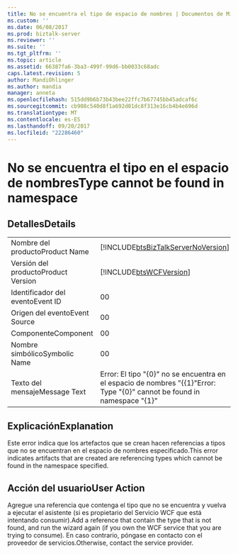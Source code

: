 ```yaml
---
title: No se encuentra el tipo de espacio de nombres | Documentos de Microsoft
ms.custom: ''
ms.date: 06/08/2017
ms.prod: biztalk-server
ms.reviewer: ''
ms.suite: ''
ms.tgt_pltfrm: ''
ms.topic: article
ms.assetid: 66387fa6-3ba3-499f-99d6-bb0033c68adc
caps.latest.revision: 5
author: MandiOhlinger
ms.author: mandia
manager: anneta
ms.openlocfilehash: 515dd9b6b73b43bee22ffc7b67745bb45adcaf6c
ms.sourcegitcommit: cb908c540d8f1a692d01dc8f313e16cb4b4e696d
ms.translationtype: MT
ms.contentlocale: es-ES
ms.lasthandoff: 09/20/2017
ms.locfileid: "22286460"
---
```

# <a name="type-cannot-be-found-in-namespace"></a><span data-ttu-id="5b4ab-102">No se encuentra el tipo en el espacio de nombres</span><span class="sxs-lookup"><span data-stu-id="5b4ab-102">Type cannot be found in namespace</span></span>
## <a name="details"></a><span data-ttu-id="5b4ab-103">Detalles</span><span class="sxs-lookup"><span data-stu-id="5b4ab-103">Details</span></span>  
  
|||  
|-|-|  
|<span data-ttu-id="5b4ab-104">Nombre del producto</span><span class="sxs-lookup"><span data-stu-id="5b4ab-104">Product Name</span></span>|[!INCLUDE[btsBizTalkServerNoVersion](../includes/btsbiztalkservernoversion-md.md)]|  
|<span data-ttu-id="5b4ab-105">Versión del producto</span><span class="sxs-lookup"><span data-stu-id="5b4ab-105">Product Version</span></span>|[!INCLUDE[btsWCFVersion](../includes/btswcfversion-md.md)]|  
|<span data-ttu-id="5b4ab-106">Identificador del evento</span><span class="sxs-lookup"><span data-stu-id="5b4ab-106">Event ID</span></span>|<span data-ttu-id="5b4ab-107">0</span><span class="sxs-lookup"><span data-stu-id="5b4ab-107">0</span></span>|  
|<span data-ttu-id="5b4ab-108">Origen del evento</span><span class="sxs-lookup"><span data-stu-id="5b4ab-108">Event Source</span></span>|<span data-ttu-id="5b4ab-109">0</span><span class="sxs-lookup"><span data-stu-id="5b4ab-109">0</span></span>|  
|<span data-ttu-id="5b4ab-110">Componente</span><span class="sxs-lookup"><span data-stu-id="5b4ab-110">Component</span></span>|<span data-ttu-id="5b4ab-111">0</span><span class="sxs-lookup"><span data-stu-id="5b4ab-111">0</span></span>|  
|<span data-ttu-id="5b4ab-112">Nombre simbólico</span><span class="sxs-lookup"><span data-stu-id="5b4ab-112">Symbolic Name</span></span>|<span data-ttu-id="5b4ab-113">0</span><span class="sxs-lookup"><span data-stu-id="5b4ab-113">0</span></span>|  
|<span data-ttu-id="5b4ab-114">Texto del mensaje</span><span class="sxs-lookup"><span data-stu-id="5b4ab-114">Message Text</span></span>|<span data-ttu-id="5b4ab-115">Error: El tipo "{0}" no se encuentra en el espacio de nombres "{{1}"</span><span class="sxs-lookup"><span data-stu-id="5b4ab-115">Error: Type "{0}" cannot be found in namespace "{1}"</span></span>|  
  
## <a name="explanation"></a><span data-ttu-id="5b4ab-116">Explicación</span><span class="sxs-lookup"><span data-stu-id="5b4ab-116">Explanation</span></span>  
 <span data-ttu-id="5b4ab-117">Este error indica que los artefactos que se crean hacen referencias a tipos que no se encuentran en el espacio de nombres especificado.</span><span class="sxs-lookup"><span data-stu-id="5b4ab-117">This error indicates artifacts that are created are referencing types which cannot be found in the namespace specified.</span></span>  
  
## <a name="user-action"></a><span data-ttu-id="5b4ab-118">Acción del usuario</span><span class="sxs-lookup"><span data-stu-id="5b4ab-118">User Action</span></span>  
 <span data-ttu-id="5b4ab-119">Agregue una referencia que contenga el tipo que no se encuentra y vuelva a ejecutar el asistente (si es propietario del Servicio WCF que está intentando consumir).</span><span class="sxs-lookup"><span data-stu-id="5b4ab-119">Add a reference that contain the type that is not found, and run the wizard again (if you own the WCF service that you are trying to consume).</span></span> <span data-ttu-id="5b4ab-120">En caso contrario, póngase en contacto con el proveedor de servicios.</span><span class="sxs-lookup"><span data-stu-id="5b4ab-120">Otherwise, contact the service provider.</span></span>